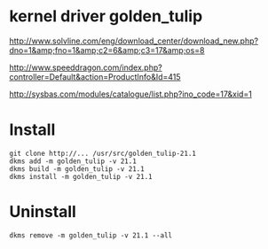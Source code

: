 # kernel driver golden_tulip
http://www.solvline.com/eng/download_center/download_new.php?dno=1&amp;fno=1&amp;c2=6&amp;c3=17&amp;os=8

http://www.speeddragon.com/index.php?controller=Default&action=ProductInfo&Id=415

http://sysbas.com/modules/catalogue/list.php?ino_code=17&xid=1

# Install

```
git clone http://... /usr/src/golden_tulip-21.1
dkms add -m golden_tulip -v 21.1
dkms build -m golden_tulip -v 21.1
dkms install -m golden_tulip -v 21.1
```
# Uninstall

```
dkms remove -m golden_tulip -v 21.1 --all
```
